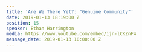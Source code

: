 ```yaml
---
title: 'Are We There Yet?: "Genuine Community"'
date: 2019-01-13 18:19:00 Z
position: 15
speaker: Ethan Harrington
media: https://www.youtube.com/embed/ijn-lCKZnF4
message_date: 2019-01-13 10:00:00 Z
---
```


